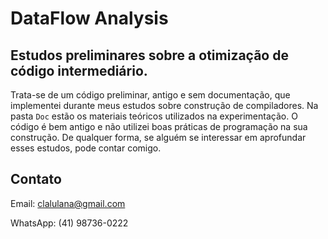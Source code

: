 # DataFlow Analysis

## Estudos preliminares sobre a otimização de código intermediário. 

Trata-se de um código preliminar, antigo e sem documentação, que implementei durante meus estudos sobre construção de compiladores. Na pasta ``Doc`` estão os materiais teóricos utilizados na experimentação. O código é bem antigo e não utilizei boas práticas de programação na sua construção. De qualquer forma, se alguém se interessar em aprofundar esses estudos, pode contar comigo.

## Contato

Email: clalulana@gmail.com

WhatsApp: (41) 98736-0222

